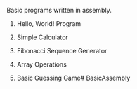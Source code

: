 Basic programs written in assembly.

1. Hello, World! Program

2. Simple Calculator

3. Fibonacci Sequence Generator
 
4. Array Operations

5. Basic Guessing Game# BasicAssembly
